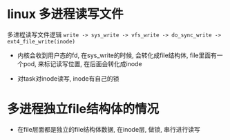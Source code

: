 # linux 多进程读写文件

多进程读写文件逻辑
```write -> sys_write -> vfs_write -> do_sync_write -> ext4_file_write(inode)```

* 内核会收到用户态的fd, 在sys_write的时候, 会转化成file结构体, file里面有一个pod, 来标记读写位置, 在后面会转化成inode

* 对task对inode读写, inode有自己的锁

# 多进程独立file结构体的情况

* 在file层面都是独立的file结构体数据, 在inode层, 做锁, 串行进行读写
